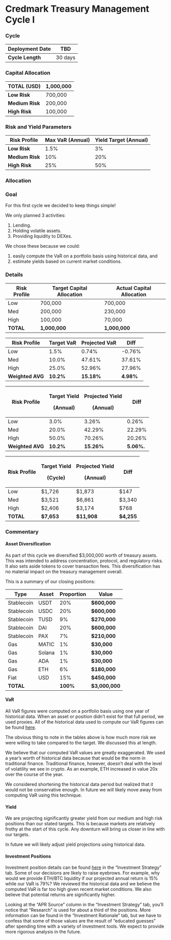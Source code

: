 # Credmark Treasury Management Cycle I



### Cycle <a href="#_zaomtcf27tzy" id="_zaomtcf27tzy"></a>

| **Deployment Date** | TBD     |
| ------------------- | ------- |
| **Cycle Length**    | 30 days |

### Capital Allocation <a href="#_fqyj7jqixk5i" id="_fqyj7jqixk5i"></a>

| **TOTAL (USD)** | 1,000,000 |
| --------------- | --------- |
| **Low Risk**    | 700,000   |
| **Medium Risk** | 200,000   |
| **High Risk**   | 100,000   |

### Risk and Yield Parameters <a href="#_avrcu7478s2b" id="_avrcu7478s2b"></a>

| **Risk Profile** | **Max VaR (Annual)** | **Yield Target (Annual)** |
| ---------------- | -------------------- | ------------------------- |
| **Low Risk**     | 1.5%                 | 3%                        |
| **Medium Risk**  | 10%                  | 20%                       |
| **High Risk**    | 25%                  | 50%                       |

### &#x20;<a href="#_g2ms1hx1nb8y" id="_g2ms1hx1nb8y"></a>

### Allocation <a href="#_uz57cfvnab2h" id="_uz57cfvnab2h"></a>

### Goal <a href="#_k9jbxyr31aqg" id="_k9jbxyr31aqg"></a>

For this first cycle we decided to keep things simple!

We only planned 3 activities:

1. Lending.
2. Holding volatile assets.
3. Providing liquidity to DEXes.

We chose these because we could:

1. easily compute the VaR on a portfolio basis using historical data, and
2. estimate yields based on current market conditions.

### Details <a href="#_1ffq5a9ad5p2" id="_1ffq5a9ad5p2"></a>

| **Risk Profile** | **Target Capital Allocation** | **Actual Capital Allocation** |
| ---------------- | ----------------------------- | ----------------------------- |
| Low              | 700,000                       | 700,000                       |
| Med              | 200,000                       | 230,000                       |
| High             | 100,000                       | 70,000                        |
| **TOTAL**        | **1,000,000**                 | **1,000,000**                 |

| **Risk Profile** | **Target VaR** | **Projected VaR** | **Diff**  |
| ---------------- | -------------- | ----------------- | --------- |
| Low              | 1.5%           | 0.74%             | -0.76%    |
| Med              | 10.0%          | 47.61%            | 37.61%    |
| High             | 25.0%          | 52.96%            | 27.96%    |
| **Weighted AVG** | **10.2%**      | **15.18%**        | **4.98%** |

| **Risk Profile** | <p><strong>Target Yield</strong></p><p>(Annual)</p> | <p><strong>Projected Yield</strong></p><p>(Annual)</p> | Diff       |
| ---------------- | --------------------------------------------------- | ------------------------------------------------------ | ---------- |
| Low              | 3.0%                                                | 3.26%                                                  | 0.26%      |
| Med              | 20.0%                                               | 42.29%                                                 | 22.29%     |
| High             | 50.0%                                               | 70.26%                                                 | 20.26%     |
| **Weighted AVG** | **10.2%**                                           | **15.26%**                                             | **5.06%.** |

| **Risk Profile** | <p><strong>Target Yield</strong></p><p>(Cycle)</p> | <p><strong>Projected Yield</strong></p><p>(Annual)</p> | **Diff**   |
| ---------------- | -------------------------------------------------- | ------------------------------------------------------ | ---------- |
| Low              | $1,726                                             | $1,873                                                 | $147       |
| Med              | $3,521                                             | $6,861                                                 | $3,340     |
| High             | $2,406                                             | $3,174                                                 | $768       |
| **TOTAL**        | **$7,653**                                         | **$11,908**                                            | **$4,255** |

### Commentary <a href="#_p5bgmpi635fs" id="_p5bgmpi635fs"></a>

#### Asset Diversification <a href="#_oop4byyq8w6q" id="_oop4byyq8w6q"></a>

As part of this cycle we diversified $3,000,000 worth of treasury assets. This was intended to address concentration, protocol, and regulatory risks. It also sets aside tokens to cover transaction fees. This diversification has no material impact on the treasury management overall.

This is a summary of our closing positions:

| **Type**   | **Asset** | **Proportion** | **Value**      |
| ---------- | --------- | -------------- | -------------- |
| Stablecoin | USDT      | 20%            | **$600,000**   |
| Stablecoin | USDC      | 20%            | **$600,000**   |
| Stablecoin | TUSD      | 9%             | **$270,000**   |
| Stablecoin | DAI       | 20%            | **$600,000**   |
| Stablecoin | PAX       | 7%             | **$210,000**   |
| Gas        | MATIC     | 1%             | **$30,000**    |
| Gas        | Solana    | 1%             | **$30,000**    |
| Gas        | ADA       | 1%             | **$30,000**    |
| Gas        | ETH       | 6%             | **$180,000**   |
| Fiat       | USD       | 15%            | **$450,000**   |
| **TOTAL**  |           | **100%**       | **$3,000,000** |

#### VaR <a href="#_ixutlya6fted" id="_ixutlya6fted"></a>

All VaR figures were computed on a portfolio basis using one year of historical data. When an asset or position didn’t exist for that full period, we used proxies. All of the historical data used to compute our VaR figures can be found [here](https://docs.google.com/spreadsheets/d/1qPPGzU2kqklozpK7rPRDpjpnanbIpJ4Uwj\_0eq8CypI/edit?usp=sharing).

The obvious thing to note in the tables above is how much more risk we were willing to take compared to the target. We discussed this at length.

We believe that our computed VaR values are greatly exaggerated. We used a year’s worth of historical data because that would be the norm in traditional finance. Traditional finance, however, doesn’t deal with the level of volatility we see in crypto. As an example, ETH increased in value 20x over the course of the year.

We considered shortening the historical data period but realized that it would not be conservative enough. In future we will likely move away from computing VaR using this technique.

#### Yield <a href="#_ufietzzec67z" id="_ufietzzec67z"></a>

We are projecting significantly greater yield from our medium and high risk positions than our stated targets. This is because markets are relatively frothy at the start of this cycle. Any downturn will bring us closer in line with our targets.

In future we will likely adjust yield projections using historical data.

#### Investment Positions <a href="#_rk91cms8znbx" id="_rk91cms8znbx"></a>

Investment position details can be found [here](https://docs.google.com/spreadsheets/d/16spAVgFh4GFzZZyA4dYPiyWWrwxPiBHBjz2fG\_mhLMQ/edit?usp=sharing) in the “Investment Strategy” tab. Some of our decisions are likely to raise eyebrows. For example, why would we provide ETH/BTC liquidity if our projected annual return is 15% while our VaR is 79%? We reviewed the historical data and we believe the computed VaR is far too high given recent market conditions. We also believe that potential returns are significantly higher.

Looking at the “APR Source” column in the “Investment Strategy” tab, you’ll notice that “Research” is used for about a third of the positions. More information can be found in the “Investment Rationale” tab, but we have to confess that some of those values are the result of “educated guesses” after spending time with a variety of investment tools. We expect to provide more rigorous analysis in the future.

